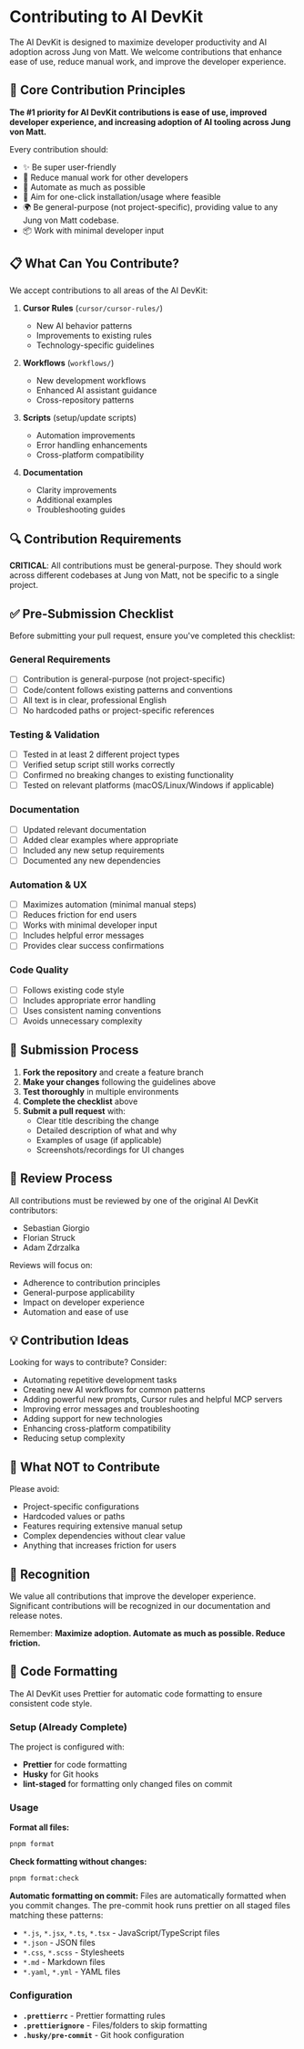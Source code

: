 # Contributing to AI DevKit

The AI DevKit is designed to maximize developer productivity and AI adoption across Jung von Matt. We welcome contributions that enhance ease of use, reduce manual work, and improve the developer experience.

## 🎯 Core Contribution Principles

**The #1 priority for AI DevKit contributions is ease of use, improved developer experience, and increasing adoption of AI tooling across Jung von Matt.**

Every contribution should:

- ✨ Be super user-friendly
- 🚀 Reduce manual work for other developers
- 🤖 Automate as much as possible
- 🎯 Aim for one-click installation/usage where feasible
- 🌍 Be general-purpose (not project-specific), providing value to any Jung von Matt codebase.
- 📦 Work with minimal developer input

## 📋 What Can You Contribute?

We accept contributions to all areas of the AI DevKit:

1. **Cursor Rules** (`cursor/cursor-rules/`)
   - New AI behavior patterns
   - Improvements to existing rules
   - Technology-specific guidelines

2. **Workflows** (`workflows/`)
   - New development workflows
   - Enhanced AI assistant guidance
   - Cross-repository patterns

3. **Scripts** (setup/update scripts)
   - Automation improvements
   - Error handling enhancements
   - Cross-platform compatibility

4. **Documentation**
   - Clarity improvements
   - Additional examples
   - Troubleshooting guides

## 🔍 Contribution Requirements

**CRITICAL**: All contributions must be general-purpose. They should work across different codebases at Jung von Matt, not be specific to a single project.

## ✅ Pre-Submission Checklist

Before submitting your pull request, ensure you've completed this checklist:

### General Requirements

- [ ] Contribution is general-purpose (not project-specific)
- [ ] Code/content follows existing patterns and conventions
- [ ] All text is in clear, professional English
- [ ] No hardcoded paths or project-specific references

### Testing & Validation

- [ ] Tested in at least 2 different project types
- [ ] Verified setup script still works correctly
- [ ] Confirmed no breaking changes to existing functionality
- [ ] Tested on relevant platforms (macOS/Linux/Windows if applicable)

### Documentation

- [ ] Updated relevant documentation
- [ ] Added clear examples where appropriate
- [ ] Included any new setup requirements
- [ ] Documented any new dependencies

### Automation & UX

- [ ] Maximizes automation (minimal manual steps)
- [ ] Reduces friction for end users
- [ ] Works with minimal developer input
- [ ] Includes helpful error messages
- [ ] Provides clear success confirmations

### Code Quality

- [ ] Follows existing code style
- [ ] Includes appropriate error handling
- [ ] Uses consistent naming conventions
- [ ] Avoids unnecessary complexity

## 📝 Submission Process

1. **Fork the repository** and create a feature branch
2. **Make your changes** following the guidelines above
3. **Test thoroughly** in multiple environments
4. **Complete the checklist** above
5. **Submit a pull request** with:
   - Clear title describing the change
   - Detailed description of what and why
   - Examples of usage (if applicable)
   - Screenshots/recordings for UI changes

## 👥 Review Process

All contributions must be reviewed by one of the original AI DevKit contributors:

- Sebastian Giorgio
- Florian Struck
- Adam Zdrzalka

Reviews will focus on:

- Adherence to contribution principles
- General-purpose applicability
- Impact on developer experience
- Automation and ease of use

## 💡 Contribution Ideas

Looking for ways to contribute? Consider:

- Automating repetitive development tasks
- Creating new AI workflows for common patterns
- Adding powerful new prompts, Cursor rules and helpful MCP servers
- Improving error messages and troubleshooting
- Adding support for new technologies
- Enhancing cross-platform compatibility
- Reducing setup complexity

## 🚫 What NOT to Contribute

Please avoid:

- Project-specific configurations
- Hardcoded values or paths
- Features requiring extensive manual setup
- Complex dependencies without clear value
- Anything that increases friction for users

## 🌟 Recognition

We value all contributions that improve the developer experience. Significant contributions will be recognized in our documentation and release notes.

Remember: **Maximize adoption. Automate as much as possible. Reduce friction.**

## 🎨 Code Formatting

The AI DevKit uses Prettier for automatic code formatting to ensure consistent code style.

### Setup (Already Complete)

The project is configured with:

- **Prettier** for code formatting
- **Husky** for Git hooks
- **lint-staged** for formatting only changed files on commit

### Usage

**Format all files:**

```bash
pnpm format
```

**Check formatting without changes:**

```bash
pnpm format:check
```

**Automatic formatting on commit:**
Files are automatically formatted when you commit changes. The pre-commit hook runs prettier on all staged files matching these patterns:

- `*.js`, `*.jsx`, `*.ts`, `*.tsx` - JavaScript/TypeScript files
- `*.json` - JSON files
- `*.css`, `*.scss` - Stylesheets
- `*.md` - Markdown files
- `*.yaml`, `*.yml` - YAML files

### Configuration

- **`.prettierrc`** - Prettier formatting rules
- **`.prettierignore`** - Files/folders to skip formatting
- **`.husky/pre-commit`** - Git hook configuration
